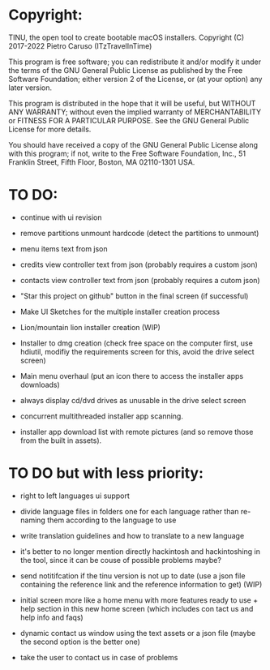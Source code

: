 # Copyright:
TINU, the open tool to create bootable macOS installers.
Copyright (C) 2017-2022 Pietro Caruso (ITzTravelInTime)

This program is free software; you can redistribute it and/or modify
it under the terms of the GNU General Public License as published by
the Free Software Foundation; either version 2 of the License, or
(at your option) any later version.

This program is distributed in the hope that it will be useful,
but WITHOUT ANY WARRANTY; without even the implied warranty of
MERCHANTABILITY or FITNESS FOR A PARTICULAR PURPOSE. See the
GNU General Public License for more details.

You should have received a copy of the GNU General Public License along
with this program; if not, write to the Free Software Foundation, Inc.,
51 Franklin Street, Fifth Floor, Boston, MA 02110-1301 USA.

# TO DO:
- continue with ui revision

- remove partitions unmount hardcode (detect the partitions to unmount)

- menu items text from json

- credits view controller text from json (probably requires a custom json)

- contacts view controller text from json (probably requires a cutom json)

- "Star this project on github" button in the final screen (if successful)

- Make UI Sketches for the multiple installer creation process

- Lion/mountain lion installer creation (WIP)

- Installer to dmg creation (check free space on the computer first, use hdiutil, modifiy the requirements screen for this, avoid the drive select screen)

- Main menu overhaul (put an icon there to access the installer apps downloads)

- always display cd/dvd drives as unusable in the drive select screen 

- concurrent multithreaded installer app scanning.

- installer app download list with remote pictures (and so remove those from the built in assets).

# TO DO but with less priority:
- right to left languages ui support

- divide language files in folders one for each language rather than re-naming them according to the language to use

- write translation guidelines and how to translate to a new language

- it's better to no longer mention directly hackintosh and hackintoshing in the tool, since it can be couse of possible problems maybe?

- send notitifcation if the tinu version is not up to date (use a json file containing the reference link and the reference information to get) (WIP)

- initial screen more like a home menu with more features ready to use + help section in this new home screen (which includes con tact us and help info and faqs)

- dynamic contact us window using the text assets or a json file (maybe the second option is the better one)

- take the user to contact us in case of problems

